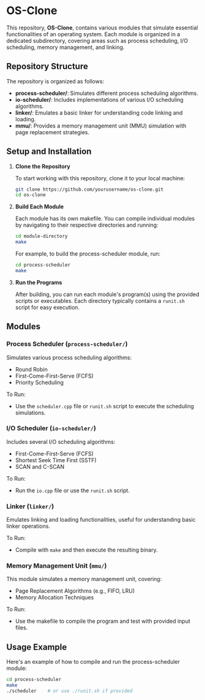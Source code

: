 # OS-Clone

This repository, **OS-Clone**, contains various modules that simulate essential functionalities of an operating system. Each module is organized in a dedicated subdirectory, covering areas such as process scheduling, I/O scheduling, memory management, and linking.

## Repository Structure

The repository is organized as follows:

- **process-scheduler/**: Simulates different process scheduling algorithms.
- **io-scheduler/**: Includes implementations of various I/O scheduling algorithms.
- **linker/**: Emulates a basic linker for understanding code linking and loading.
- **mmu/**: Provides a memory management unit (MMU) simulation with page replacement strategies.

## Setup and Installation

1. **Clone the Repository**
   
   To start working with this repository, clone it to your local machine:
   ```bash
   git clone https://github.com/yourusername/os-clone.git
   cd os-clone
   ```

2. **Build Each Module**
   
   Each module has its own makefile. You can compile individual modules by navigating to their respective directories and running:
   ```bash
   cd module-directory
   make
   ```

   For example, to build the process-scheduler module, run:
   ```bash
   cd process-scheduler
   make
   ```

3. **Run the Programs**
   
   After building, you can run each module's program(s) using the provided scripts or executables. Each directory typically contains a `runit.sh` script for easy execution.

## Modules

### Process Scheduler (`process-scheduler/`)

Simulates various process scheduling algorithms:
- Round Robin
- First-Come-First-Serve (FCFS)
- Priority Scheduling

To Run:
- Use the `scheduler.cpp` file or `runit.sh` script to execute the scheduling simulations.

### I/O Scheduler (`io-scheduler/`)

Includes several I/O scheduling algorithms:
- First-Come-First-Serve (FCFS)
- Shortest Seek Time First (SSTF)
- SCAN and C-SCAN

To Run:
- Run the `io.cpp` file or use the `runit.sh` script.

### Linker (`linker/`)

Emulates linking and loading functionalities, useful for understanding basic linker operations.

To Run:
- Compile with `make` and then execute the resulting binary.

### Memory Management Unit (`mmu/`)

This module simulates a memory management unit, covering:
- Page Replacement Algorithms (e.g., FIFO, LRU)
- Memory Allocation Techniques

To Run:
- Use the makefile to compile the program and test with provided input files.

## Usage Example

Here's an example of how to compile and run the process-scheduler module:

```bash
cd process-scheduler
make
./scheduler    # or use ./runit.sh if provided
```
